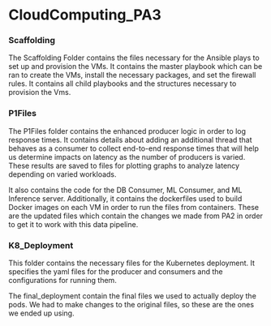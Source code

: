# CloudComputing_PA3

### Scaffolding
The Scaffolding Folder contains the files necessary for the Ansible plays to set up and provision the VMs. It contains the master playbook which can be ran to create the VMs, install the necessary packages, and set the firewall rules. It contains all child playbooks and the structures necessary to provision the Vms.

### P1Files
The P1Files folder contains the enhanced producer logic in order to log response times. It contains details about adding an additional thread that behaves as a consumer to collect end-to-end response times that will help us determine impacts on latency as the number of producers is varied. These results are saved to files for plotting graphs to analyze latency depending on varied workloads.

It also contains the code for the DB Consumer, ML Consumer, and ML Inference server. Additionally, it contains the dockerfiles used to build Docker images on each VM in order to run the files from containers. These are the updated files which contain the changes we made from PA2 in order to get it to work with this data pipeline.

### K8_Deployment
This folder contains the necessary files for the Kubernetes deployment. It specifies the yaml files for the producer and consumers and the configurations for running them.

The final_deployment contain the final files we used to actually deploy the pods. We had to make changes to the original files, so these are the ones we ended up using.
